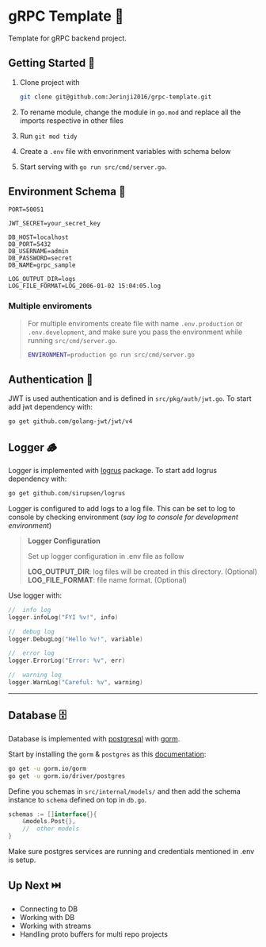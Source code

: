 # gRPC Template 🚀

Template for gRPC backend project.

## Getting Started 🏁

1. Clone project with

    ```sh
    git clone git@github.com:Jerinji2016/grpc-template.git
    ```

2. To rename module, change the module in `go.mod` and replace all the imports respective in other files

3. Run `git mod tidy`

4. Create a `.env` file with envorinment variables with schema below

5. Start serving with `go run src/cmd/server.go`.

## Environment Schema 🍁

```dotenv
PORT=50051

JWT_SECRET=your_secret_key

DB_HOST=localhost
DB_PORT=5432
DB_USERNAME=admin
DB_PASSWORD=secret
DB_NAME=grpc_sample

LOG_OUTPUT_DIR=logs
LOG_FILE_FORMAT=LOG_2006-01-02 15:04:05.log
```

### Multiple enviroments

> For multiple enviroments create file with name `.env.production` or `.env.development`, and make sure you pass the environment while running `src/cmd/server.go`.
>
> ```sh
> ENVIRONMENT=production go run src/cmd/server.go
> ```

## Authentication 🔑

JWT is used authentication and is defined in `src/pkg/auth/jwt.go`. To start add jwt dependency with:

```sh
go get github.com/golang-jwt/jwt/v4
```

## Logger 🪵

Logger is implemented with [logrus](https://pkg.go.dev/github.com/sirupsen/logrus) package. To start add logrus dependency with:

```sh
go get github.com/sirupsen/logrus
```

Logger is configured to add logs to a log file. This can be set to log to console by checking environment (*say log to console for development environment*)

> **Logger Configuration**
>
> Set up logger configuration in .env file as follow
> 
> **LOG_OUTPUT_DIR**: log files will be created in this directory. (Optional)  
> **LOG_FILE_FORMAT**: file name format. (Optional)

Use logger with:

```go
//  info log
logger.infoLog("FYI %v!", info)

//  debug log
logger.DebugLog("Hello %v!", variable)

//  error log
logger.ErrorLog("Error: %v", err)

//  warning log
logger.WarnLog("Careful: %v", warning)
```

***

## Database 🗄️

Database is implemented with [postgresql](https://www.postgresql.org/) with [gorm](https://gorm.io/).

Start by installing the `gorm` & `postgres` as this [documentation](https://gorm.io/docs/connecting_to_the_database.html#PostgreSQL):

```sh
go get -u gorm.io/gorm
go get -u gorm.io/driver/postgres
```

Define you schemas in `src/internal/models/` and then add the schema instance to `schema` defined on top in `db.go`.

```go
schemas := []interface{}{
    &models.Post{},
    //  other models
}
```

Make sure postgres services are running and credentials mentioned in .env is setup.

## Up Next ⏭️

- Connecting to DB
- Working with DB
- Working with streams
- Handling proto buffers for multi repo projects
